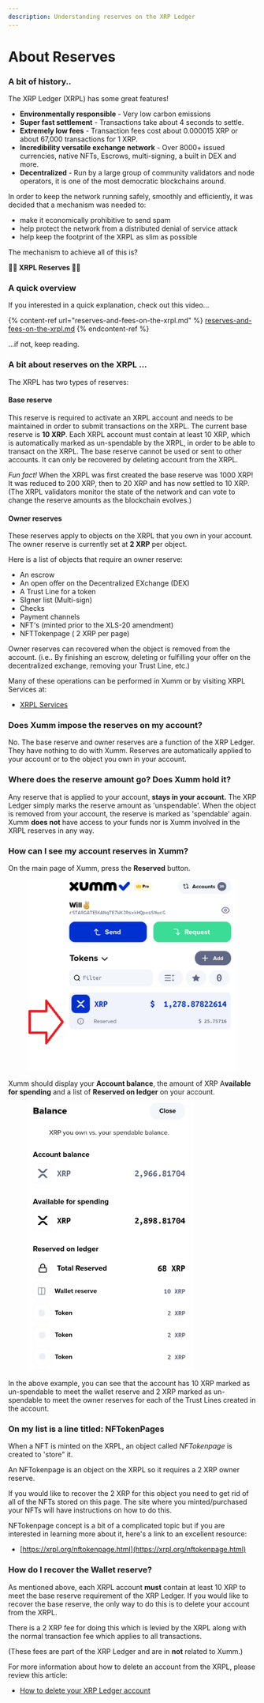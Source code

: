 ```yaml
---
description: Understanding reserves on the XRP Ledger
---
```


# About Reserves

### **A bit of history..**

The XRP Ledger (XRPL) has some great features!

* **Environmentally responsible** - Very low carbon emissions
* **Super fast settlement** - Transactions take about 4 seconds to settle.
* **Extremely low fees** - Transaction fees cost about 0.000015 XRP or about 67,000 transactions for 1 XRP.
* **Incredibility versatile exchange network** - Over 8000+ issued currencies, native NFTs, Escrows, multi-signing, a built in DEX and more.&#x20;
* **Decentralized** - Run by a large group of community validators and node operators, it is one of the most democratic blockchains around.

In order to keep the network running safely, smoothly and efficiently, it was decided that a mechanism was needed to:

* make it economically prohibitive to send spam
* help protect the network from a distributed denial of service attack
* help keep the footprint of the XRPL as slim as possible

The mechanism to achieve all of this is?

**🎉🎉 XRPL Reserves  🎉🎉**

### **A quick overview**

If you interested in a quick explanation, check out this video...

{% content-ref url="reserves-and-fees-on-the-xrpl.md" %}
[reserves-and-fees-on-the-xrpl.md](reserves-and-fees-on-the-xrpl.md)
{% endcontent-ref %}

...if not, keep reading.&#x20;

### **A bit about reserves on the XRPL ...**

The XRPL has two types of reserves:

#### **Base reserve**

This reserve is required to activate an XRPL account and needs to be maintained in order to submit transactions on the XRPL. The current base reserve is **10 XRP**. Each XRPL account must contain at least 10 XRP, which is automatically marked as un-spendable by the XRPL, in order to be able to transact on the XRPL. The base reserve cannot be used or sent to other accounts. It can only be recovered by deleting account from the XRPL.

_Fun fact!_ When the XRPL was first created the base reserve was 1000 XRP! It was reduced to 200 XRP, then to 20 XRP and has now settled to 10 XRP. (The XRPL validators monitor the state of the network and can vote to change the reserve amounts as the blockchain evolves.)&#x20;

&#x20;

#### **Owner reserves**

These reserves apply to objects on the XRPL that you own in your account. The owner reserve is currently set at **2 XRP** per object.

Here is a list of objects that require an owner reserve:

* An escrow
* An open offer on the Decentralized EXchange (DEX)
* A Trust Line for a token
* SIgner list (Multi-sign)
* Checks
* Payment channels
* NFT's (minted prior to the XLS-20 amendment)
* NFTTokenpage ( 2 XRP per page)

Owner reserves can recovered when the object is removed from the account. (i.e.. By finishing an escrow, deleting or fulfilling your offer on the decentralized exchange, removing your Trust Line, etc.)

Many of these operations can be performed in Xumm or by visiting XRPL Services at:

* [XRPL Services](https://xrpl.services/tools)

### **Does Xumm impose the reserves on my account?**

No. The base reserve and owner reserves are a function of the XRP Ledger. They have nothing to do with Xumm. Reserves are automatically applied to your account or to the object you own in your account.

### **Where does the reserve amount go? Does Xumm hold it?**

Any reserve that is applied to your account, **stays in your account.** The XRP Ledger simply marks the reserve amount as 'unspendable'. When the object is removed from your account, the reserve is marked as 'spendable' again. Xumm **does not** have access to your funds nor is Xumm involved in the XRPL reserves in any way.

### **How can I see my account reserves in Xumm?**

On the main page of Xumm, press the **Reserved** button.

<figure><img src="../../.gitbook/assets/v24 - Reserves -1.png" alt=""><figcaption></figcaption></figure>

Xumm should display your **Account balance**, the amount of XRP A**vailable for spending** and a list of **Reserved on ledger** on your account.

<figure><img src="../../.gitbook/assets/v24 - Reserves -2.png" alt=""><figcaption></figcaption></figure>

In the above example, you can see that the account has 10 XRP marked as un-spendable to meet the wallet reserve and 2 XRP marked as un-spendable to meet the owner reserves for each of the Trust Lines created in the account. &#x20;

### **On my list is a line titled: NFTokenPages**

When a NFT is minted on the XRPL, an object called _NFTokenpage_ is created to 'store" it.

An NFTokenpage is an object on the XRPL so it requires a 2 XRP owner reserve.&#x20;

If you would like to recover the 2 XRP for this object you need to get rid of all of the NFTs stored on this page. The site where you minted/purchased your NFTs will have instructions on how to do this.

NFTokenpage concept is a bit of a complicated topic but if you are interested in learning more about it, here's a link to an excellent resource:

* [https://xrpl.org/nftokenpage.html](https://xrpl.org/nftokenpage.html)

### **How do I recover the Wallet reserve?**

As mentioned above, each XRPL account **must** contain at least 10 XRP to meet the base reserve requirement of the XRP Ledger. If you would like to recover the base reserve, the only way to do this is to delete your account from the XRPL.

There is a 2 XRP fee for doing this which is levied by the XRPL along with the normal transaction fee which applies to all transactions.

(These fees are part of the XRP Ledger and are in **not** related to Xumm.)

For more information about how to delete an account from the XRPL, please review this article:

* [How to delete your XRP Ledger account](../../learning-more-about-xumm/deleting-an-xrpl-account.md)




